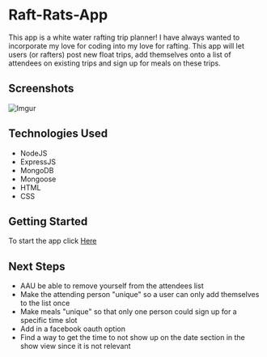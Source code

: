 # Raft-Rats-App

This app is a white water rafting trip planner! I have always wanted to incorporate my love for coding into my love for rafting.
This app will let users (or rafters) post new float trips, add themselves onto a list of attendees on existing trips and sign up for meals on these trips.

## Screenshots

![Imgur](https://i.imgur.com/RVanWNR.png)

## Technologies Used

* NodeJS
* ExpressJS
* MongoDB
* Mongoose
* HTML
* CSS

## Getting Started

To start the app click [Here](https://raft-rats.herokuapp.com/)

## Next Steps
* AAU be able to remove yourself from the attendees list
* Make the attending person "unique" so a user can only add themselves to the list once
* Make meals "unique" so that only one person could sign up for a specific time slot
* Add in a facebook oauth option
* Find a way to get the time to not show up on the date section in the show view since it is not relevant